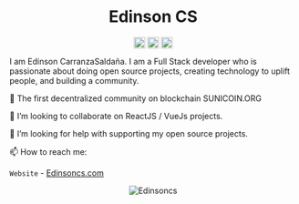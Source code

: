 <p align="center"> <h1 align="center"> Edinson CS </h1> </p>
<p align="center">
<a href="https://github.com/ockang" target="_blank"><img align="center" src="https://cdn.jsdelivr.net/npm/simple-icons@3.0.1/icons/github.svg" alt="EdinsonCS" height="20" width="20" /></a>
<a href="https://www.linkedin.com/in/edinsoncarranza/" target="_blank"><img align="center" src="https://cdn.jsdelivr.net/npm/simple-icons@3.0.1/icons/linkedin.svg" alt="EdinsonCS" height="20" width="20" /></a>
<a href="https://edinsoncs.com" target="_blank"><img align="center" src="https://cdn.jsdelivr.net/npm/simple-icons@3.0.1/icons/blogger.svg" alt="Elangovan Sundar" height="20" width="20" /></a>
</p>

I am Edinson CarranzaSaldaña. I am a Full Stack developer who is passionate about doing open source projects, creating technology to uplift people, and building a community.

🔭 The first decentralized community on blockchain SUNICOIN.ORG

👯 I’m looking to collaborate on ReactJS / VueJs projects.

🤔 I’m looking for help with supporting my open source projects.

📫 How to reach me:

`Website` - [Edinsoncs.com](https://edinsoncs.com)


<!--
**ockang/ockang** is a ✨ _special_ ✨ repository because its `README.md` (this file) appears on your GitHub profile.

Here are some ideas to get you started:

- 🔭 I’m currently working on ...
- 🌱 I’m currently learning ...
- 👯 I’m looking to collaborate on ...
- 🤔 I’m looking for help with ...
- 💬 Ask me about ...
- 📫 How to reach me: ...
- 😄 Pronouns: ...
- ⚡ Fun fact: ...
-->

<p align="center">
	<img src=https://github-readme-stats.vercel.app/api?username=ockang&show_icons=true alt=Edinsoncs />
</p>
